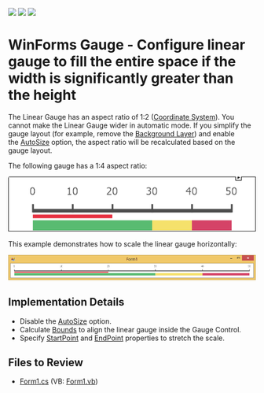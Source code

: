 <!-- default badges list -->
![](https://img.shields.io/endpoint?url=https://codecentral.devexpress.com/api/v1/VersionRange/128623720/14.1.7%2B)
[![](https://img.shields.io/badge/Open_in_DevExpress_Support_Center-FF7200?style=flat-square&logo=DevExpress&logoColor=white)](https://supportcenter.devexpress.com/ticket/details/T158525)
[![](https://img.shields.io/badge/📖_How_to_use_DevExpress_Examples-e9f6fc?style=flat-square)](https://docs.devexpress.com/GeneralInformation/403183)
<!-- default badges end -->

# WinForms Gauge - Configure linear gauge to fill the entire space if the width is significantly greater than the height

The Linear Gauge has an aspect ratio of 1:2 ([Coordinate System](https://docs.devexpress.com/WindowsForms/18220/controls-and-libraries/gauges/concepts/coordinate-system)). You cannot make the Linear Gauge wider in automatic mode. If you simplify the gauge layout (for example, remove the [Background Layer](https://docs.devexpress.com/WindowsForms/DevExpress.XtraGauges.Win.Gauges.Linear.LinearGauge.BackgroundLayers)) and enable the [AutoSize](https://docs.devexpress.com/WindowsForms/DevExpress.XtraGauges.Win.Gauges.Linear.LinearGauge.AutoSize) option, the aspect ratio will be recalculated based on the gauge layout.

The following gauge has a 1:4 aspect ratio:

![WinForms Linear Gauge](https://raw.githubusercontent.com/DevExpress-Examples/how-to-configure-linear-gauge-to-fill-all-space-if-width-exceeds-height-significantly-t158525/14.1.7+/media/3502ad27-4ec0-11e4-80ba-00155d624807.png)

This example demonstrates how to scale the linear gauge horizontally:

![WinForms Linear Gauge with Custom Aspect Ratio](https://raw.githubusercontent.com/DevExpress-Examples/how-to-configure-linear-gauge-to-fill-all-space-if-width-exceeds-height-significantly-t158525/14.1.7+/media/97aa6654-4ec0-11e4-80ba-00155d624807.png)

## Implementation Details

* Disable the [AutoSize](https://docs.devexpress.com/WindowsForms/DevExpress.XtraGauges.Win.Gauges.Linear.LinearGauge.AutoSize) option.
* Calculate [Bounds](https://documentation.devexpress.com/#CoreLibraries/DevExpressXtraGaugesCoreModelBaseGauge_Boundstopic) to align the linear gauge inside the Gauge Control.
* Specify [StartPoint](https://docs.devexpress.com/CoreLibraries/DevExpress.XtraGauges.Core.Model.LinearScale.StartPoint) and [EndPoint](https://docs.devexpress.com/CoreLibraries/DevExpress.XtraGauges.Core.Model.LinearScale.EndPoint) properties to stretch the scale.


## Files to Review

* [Form1.cs](./CS/WindowsFormsApplication1/Form1.cs) (VB: [Form1.vb](./VB/WindowsFormsApplication1/Form1.vb))
